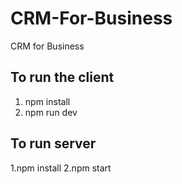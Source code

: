 # CRM-For-Business
CRM for Business
 
## To run the client 
1. npm install
2. npm run dev

## To run server
1.npm install
2.npm start
